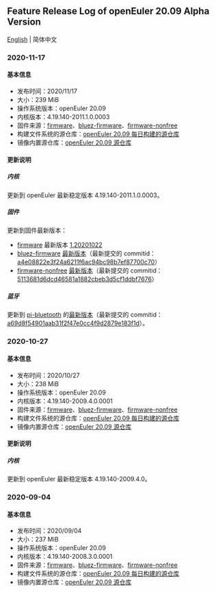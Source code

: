 ## Feature Release Log of openEuler 20.09 Alpha Version

[English](./changelog-20.09.en.md) | 简体中文

### 2020-11-17

#### 基本信息

- 发布时间：2020/11/17
- 大小：239 MiB
- 操作系统版本：openEuler 20.09
- 内核版本：4.19.140-2011.1.0.0003
- 固件来源：[firmware](https://github.com/raspberrypi/firmware)、[bluez-firmware](https://github.com/RPi-Distro/bluez-firmware)、[firmware-nonfree](https://github.com/RPi-Distro/firmware-nonfree)
- 构建文件系统的源仓库：[openEuler 20.09 每日构建的源仓库](https://gitee.com/src-openeuler/openEuler-repos/blob/openEuler-20.09/generic.repo)
- 镜像内置源仓库：[openEuler 20.09 源仓库](http://repo.openeuler.org/openEuler-20.09/)

#### 更新说明

##### 内核

更新到 openEuler 最新稳定版本 4.19.140-2011.1.0.0003。

##### 固件

更新到固件最新版本：

- [firmware](https://github.com/raspberrypi/firmware) 最新版本 [1.20201022](https://github.com/raspberrypi/firmware/archive/1.20201022/firmware-1.20201022.tar.gz)
- [bluez-firmware](https://github.com/RPi-Distro/bluez-firmware) [最新版本](https://github.com/RPi-Distro/bluez-firmware/archive/a4e08822e3f24a6211f6ac94bc98b7ef87700c70/bluez-firmware-a4e08822e3f24a6211f6ac94bc98b7ef87700c70.tar.gz)（最新提交的 commitid：[a4e08822e3f24a6211f6ac94bc98b7ef87700c70](https://github.com/RPi-Distro/bluez-firmware/commit/a4e08822e3f24a6211f6ac94bc98b7ef87700c70)）
- [firmware-nonfree](https://github.com/RPi-Distro/firmware-nonfree) [最新版本](https://github.com/RPi-Distro/firmware-nonfree/archive/5113681d6dcd46581a1882cbeb3d5cf1ddbf7676/firmware-nonfree-5113681d6dcd46581a1882cbeb3d5cf1ddbf7676.tar.gz)（最新提交的 commitid：[5113681d6dcd46581a1882cbeb3d5cf1ddbf7676](https://github.com/RPi-Distro/firmware-nonfree/commit/5113681d6dcd46581a1882cbeb3d5cf1ddbf7676)）

##### 蓝牙

更新到 [pi-bluetooth](https://github.com/RPi-Distro/pi-bluetooth) 的[最新版本](https://github.com/RPi-Distro/pi-bluetooth/archive/a69d8f54901aab31f2f47e0cc4f9d2879e183f1d/pi-bluetooth-a69d8f54901aab31f2f47e0cc4f9d2879e183f1d.tar.gz)（最新提交的 commitid：[a69d8f54901aab31f2f47e0cc4f9d2879e183f1d](https://github.com/RPi-Distro/pi-bluetooth/commit/a69d8f54901aab31f2f47e0cc4f9d2879e183f1d)）。

### 2020-10-27

#### 基本信息

- 发布时间：2020/10/27
- 大小：238 MiB
- 操作系统版本：openEuler 20.09
- 内核版本：4.19.140-2009.4.0.0001
- 固件来源：[firmware](https://github.com/raspberrypi/firmware)、[bluez-firmware](https://github.com/RPi-Distro/bluez-firmware)、[firmware-nonfree](https://github.com/RPi-Distro/firmware-nonfree)
- 构建文件系统的源仓库：[openEuler 20.09 每日构建的源仓库](https://gitee.com/src-openeuler/openEuler-repos/blob/openEuler-20.09/generic.repo)
- 镜像内置源仓库：[openEuler 20.09 源仓库](http://repo.openeuler.org/openEuler-20.09/)

#### 更新说明

##### 内核

更新到 openEuler 最新稳定版本 4.19.140-2009.4.0。

### 2020-09-04

#### 基本信息

- 发布时间：2020/09/04
- 大小：237 MiB
- 操作系统版本：openEuler 20.09
- 内核版本：4.19.140-2008.3.0.0001
- 固件来源：[firmware](https://github.com/raspberrypi/firmware)、[bluez-firmware](https://github.com/RPi-Distro/bluez-firmware)、[firmware-nonfree](https://github.com/RPi-Distro/firmware-nonfree)
- 构建文件系统的源仓库：[openEuler 20.09 每日构建的源仓库](http://119.3.219.20:82/openEuler:/Mainline/standard_aarch64/)
- 镜像内置源仓库：[openEuler 20.09 源仓库](https://gitee.com/src-openeuler/openEuler-repos/blob/openEuler-20.09/generic.repo)